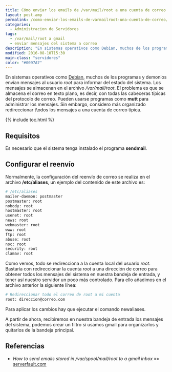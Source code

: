 ```yaml
---
title: Cómo enviar los emails de /var/mail/root a una cuenta de correo
layout: post.amp
permalink: /como-enviar-los-emails-de-varmailroot-una-cuenta-de-correo/
categories:
  - Administracion de Servidores
tags:
  - /var/mail/root a gmail
  - enviar mensajes del sistema a correo
description: "En sistemas operativos como Debian, muchos de los programas y demonios envían mensajes al usuario root para informar del estado del sistema. Los mensajes se almacenan en el archivo /var/mail/root. El problema es que se almacena el correo en texto plano, es decir, con todas las cabeceras típicas del protocolo de correo. Pueden usarse programas como mutt para administrar los mensajes. Sin embargo, considero más organizado redireccionar todos los mensajes a una cuenta de correo típica."
modified: 2016-08-10T15:30
main-class: "servidores"
color: "#0097A7"
---
```


En sistemas operativos como <a href="/tags/#debian">Debian</a>, muchos de los programas y demonios envían mensajes al usuario _root_ para informar del estado del sistema. Los mensajes se almacenan en el archivo _/var/mail/root_. El problema es que se almacena el correo en texto plano, es decir, con todas las cabeceras típicas del protocolo de correo. Pueden usarse programas como __mutt__ para administrar los mensajes. Sin embargo, considero más organizado redireccionar t\odos los mensajes a una cuenta de correo típica.

<!--ad-->

{% include toc.html %}

## Requisitos

Es necesario que el sistema tenga instalado el programa **sendmail**.

## Configurar el reenvío

Normalmente, la configuración del reenvío de correo se realiza en el archivo **/etc/aliases**, un ejemplo del contenido de este archivo es:

```bash
# /etc/aliases
mailer-daemon: postmaster
postmaster: root
nobody: root
hostmaster: root
usenet: root
news: root
webmaster: root
www: root
ftp: root
abuse: root
noc: root
security: root
clamav: root
```

Como vemos, todo se redirecciona a la cuenta local del usuario *root*. Bastaría con redireccionar la cuenta *root* a una dirección de correo para obtener todos los mensajes del sistema en nuestra bandeja de entrada, y tener así nuestro servidor un poco más controlado. Para ello añadimos en el archivo anterior la siguiente línea:

```bash
# Redireccionar todo el correo de root a mi cuenta
root: direccion@correo.com
```

Para aplicar los cambios hay que ejecutar el comando <span class="highlight style-2">newaliases</span>.

A partir de ahora, recibiremos en nuestra bandeja de entrada los mensajes del sistema, podemos crear un filtro si usamos gmail para organizarlos y quitarlos de la bandeja principal.

## Referencias

- *How to send emails stored in /var/spool/mail/root to a gmail inbox* »» <a href="http://serverfault.com/questions/554922/how-to-send-emails-stored-in-var-spool-mail-root-to-a-gmail-inboxbr/" target="_blank">serverfault.com</a>
